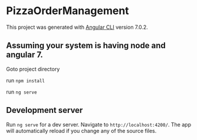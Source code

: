 # PizzaOrderManagement

This project was generated with [Angular CLI](https://github.com/angular/angular-cli) version 7.0.2.

## Assuming your system is having node and angular 7.

Goto project directory

run  `npm install`

run  `ng serve`

## Development server

Run `ng serve` for a dev server. Navigate to `http://localhost:4200/`. The app will automatically reload if you change any of the source files.
